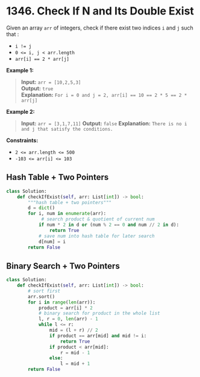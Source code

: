 # 1346. Check If N and Its Double Exist

Given an array `arr` of integers, check if there exist two indices `i` and `j` such that :

* `i != j`
* `0 <= i, j < arr.length`
* `arr[i] == 2 * arr[j]`
 

**Example 1:**

>**Input:** `arr = [10,2,5,3]`  
**Output:** `true`  
**Explanation:** `For i = 0 and j = 2, arr[i] == 10 == 2 * 5 == 2 * arr[j]`



**Example 2:**

>**Input:** `arr = [3,1,7,11]`
**Output:** `false`
**Explanation:** `There is no i and j that satisfy the conditions.`
 

**Constraints:**

* `2 <= arr.length <= 500`
* `-103 <= arr[i] <= 103`


## Hash Table + Two Pointers
```python
class Solution:
    def checkIfExist(self, arr: List[int]) -> bool:
        """hash table + two pointers"""
        d = dict()
        for i, num in enumerate(arr):
             # search product & quotient of current num 
            if num * 2 in d or (num % 2 == 0 and num // 2 in d):
                return True
            # save num into hash table for later search
            d[num] = i
        return False
```

## Binary Search + Two Pointers
```python
class Solution:
    def checkIfExist(self, arr: List[int]) -> bool:
        # sort first
        arr.sort()
        for i in range(len(arr)):
            product = arr[i] * 2
            # binary search for product in the whole list
            l, r = 0, len(arr) - 1
            while l <= r:
                mid = (l + r) // 2
                if product == arr[mid] and mid != i:
                    return True
                if product < arr[mid]:
                    r = mid - 1
                else:
                    l = mid + 1
        return False
```
